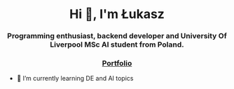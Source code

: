 <h1 align="center">Hi 👋, I'm Łukasz</h1>
<h3 align="center">Programming enthusiast, backend developer and University Of Liverpool MSc AI student from Poland.</h3>
<h3 align="center"><a href="https://lczerniawski.github.io"> Portfolio </a></h3>

- 🌱 I’m currently learning DE and AI topics
